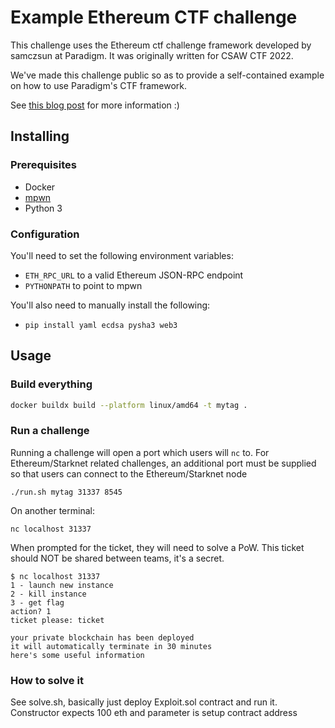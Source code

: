 # Example Ethereum CTF challenge

This challenge uses the Ethereum ctf challenge framework developed by samczsun at Paradigm. It was originally written for CSAW CTF 2022.

We've made this challenge public so as to provide a self-contained example on how to use Paradigm's CTF framework.

See [this blog post](https://www.zellic.io/blog/how-to-create-an-ethereum-ctf-challenge) for more information :)

## Installing

### Prerequisites

* Docker
* [mpwn](https://github.com/lunixbochs/mpwn)
* Python 3

### Configuration

You'll need to set the following environment variables:
* `ETH_RPC_URL` to a valid Ethereum JSON-RPC endpoint
* `PYTHONPATH` to point to mpwn

You'll also need to manually install the following:
* `pip install yaml ecdsa pysha3 web3`

## Usage

### Build everything

```bash
docker buildx build --platform linux/amd64 -t mytag .
```

### Run a challenge

Running a challenge will open a port which users will `nc` to. For Ethereum/Starknet related
challenges, an additional port must be supplied so that users can connect to the Ethereum/Starknet
node

```
./run.sh mytag 31337 8545
```

On another terminal:

```
nc localhost 31337
```

When prompted for the ticket, they will need to solve a PoW. This ticket should NOT be shared between teams, it's a secret.

```
$ nc localhost 31337
1 - launch new instance
2 - kill instance
3 - get flag
action? 1
ticket please: ticket

your private blockchain has been deployed
it will automatically terminate in 30 minutes
here's some useful information
```

### How to solve it

See solve.sh, basically just deploy Exploit.sol contract and run it. Constructor expects 100 eth and parameter is setup contract address
